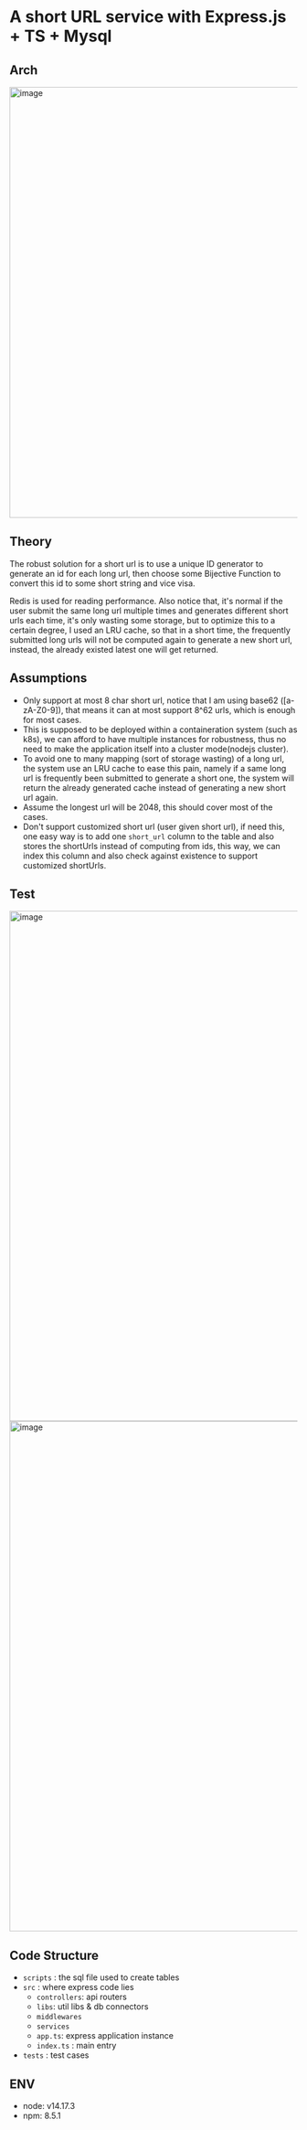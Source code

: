 # A short URL service with Express.js + TS + Mysql

## Arch
<img width="754" alt="image" src="https://user-images.githubusercontent.com/10559010/155990246-090aa958-4022-426c-b8c9-f57197d4ac85.png">

## Theory

The robust solution for a short url is to use a unique ID generator to generate an id for each long url, then choose some Bijective Function to convert this id to some short string and vice visa.

Redis is used for reading performance. Also notice that, it's normal if the user submit the same long url multiple times and generates different short urls each time, it's only wasting some storage, but to optimize this to a certain degree, I used an LRU cache, so that in a short time, the frequently submitted long urls will not be computed again to generate a new short url, instead, the already existed latest one will get returned.

## Assumptions

- Only support at most 8 char short url, notice that I am using base62 ([a-zA-Z0-9]), that means it can at most support 8^62 urls, which is enough for most cases.
- This is supposed to be deployed within a containeration system (such as k8s), we can afford to have multiple instances for robustness, thus no need to make the application itself into a cluster mode(nodejs cluster).
- To avoid one to many mapping (sort of storage wasting) of a long url, the system use an LRU cache to ease this pain, namely if a same long url is frequently been submitted to generate a short one, the system will return the already generated cache instead of generating a new short url again.
- Assume the longest url will be 2048, this should cover most of the cases.
- Don't support customized short url (user given short url), if need this, one easy way is to add one `short_url` column to the table and also stores the shortUrls instead of computing from ids, this way, we can index this column and also check against existence to support customized shortUrls.

## Test
<img width="893" alt="image" src="https://user-images.githubusercontent.com/10559010/155990777-fb233ddb-6629-44a3-9a92-52543fb0cd57.png">
<img width="893" alt="image" src="https://user-images.githubusercontent.com/10559010/155990841-769f7db9-e597-44fd-8158-65ece0f0f6b4.png">


## Code Structure
- `scripts` : the sql file used to create tables
- `src` : where express code lies
  - `controllers`: api routers
  - `libs`: util libs & db connectors
  - `middlewares`
  - `services`
  - `app.ts`: express application instance
  - `index.ts` : main entry
- `tests` : test cases


## ENV
- node: v14.17.3
- npm: 8.5.1
